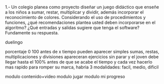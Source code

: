 1.- Un colegio planea como proyecto diseñar un juego didáctico que enseñe a los niños a sumar, restar, multiplicar y dividir, además incorporar el reconocimiento de colores. Considerando el uso de procedimientos y funciones, ¿qué recomendaciones plantea usted deben incorporarse en el algoritmo? ¿Qué entradas y salidas sugiere que tenga el software? Fundamente su respuesta.



duelingo

porcentaje 0 100 antes de x tiempo
pueden aparecer simples sumas, restas, multiplicaciones y divisiones 
apareceran ejercicios sin parar y el joven debe llegar hasta el 100% antes de que se acabe el tiempo y cada vez hacerlo mas rapido para romper su marca, habria 3 modalidades: facil, medio, dificil

modulo contenido+video
modulo jugar
modulo mi progreso
